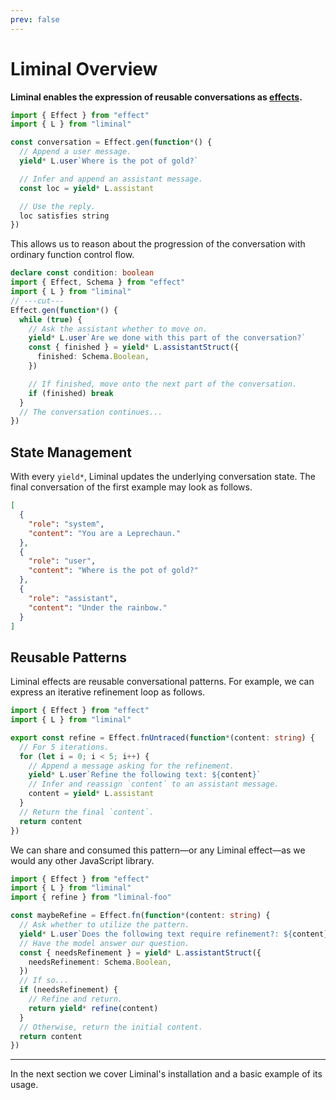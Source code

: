 ```yaml
---
prev: false
---
```


# Liminal Overview <Badge type="warning" text="beta" />

**Liminal enables the expression of reusable conversations as
[effects](/effects.md).**

```ts twoslash
import { Effect } from "effect"
import { L } from "liminal"

const conversation = Effect.gen(function*() {
  // Append a user message.
  yield* L.user`Where is the pot of gold?`

  // Infer and append an assistant message.
  const loc = yield* L.assistant

  // Use the reply.
  loc satisfies string
})
```

This allows us to reason about the progression of the conversation with ordinary
function control flow.

```ts twoslash
declare const condition: boolean
import { Effect, Schema } from "effect"
import { L } from "liminal"
// ---cut---
Effect.gen(function*() {
  while (true) {
    // Ask the assistant whether to move on.
    yield* L.user`Are we done with this part of the conversation?`
    const { finished } = yield* L.assistantStruct({
      finished: Schema.Boolean,
    })

    // If finished, move onto the next part of the conversation.
    if (finished) break
  }
  // The conversation continues...
})
```

## State Management

With every `yield*`, Liminal updates the underlying conversation state. The
final conversation of the first example may look as follows.

```json
[
  {
    "role": "system",
    "content": "You are a Leprechaun."
  },
  {
    "role": "user",
    "content": "Where is the pot of gold?"
  },
  {
    "role": "assistant",
    "content": "Under the rainbow."
  }
]
```

## Reusable Patterns

Liminal effects are reusable conversational patterns. For example, we can
express an iterative refinement loop as follows.

```ts twoslash
import { Effect } from "effect"
import { L } from "liminal"

export const refine = Effect.fnUntraced(function*(content: string) {
  // For 5 iterations.
  for (let i = 0; i < 5; i++) {
    // Append a message asking for the refinement.
    yield* L.user`Refine the following text: ${content}`
    // Infer and reassign `content` to an assistant message.
    content = yield* L.assistant
  }
  // Return the final `content`.
  return content
})
```

We can share and consumed this pattern––or any Liminal effect––as we would any
other JavaScript library.

```ts {3,15}
import { Effect } from "effect"
import { L } from "liminal"
import { refine } from "liminal-foo"

const maybeRefine = Effect.fn(function*(content: string) {
  // Ask whether to utilize the pattern.
  yield* L.user`Does the following text require refinement?: ${content}`
  // Have the model answer our question.
  const { needsRefinement } = yield* L.assistantStruct({
    needsRefinement: Schema.Boolean,
  })
  // If so...
  if (needsRefinement) {
    // Refine and return.
    return yield* refine(content)
  }
  // Otherwise, return the initial content.
  return content
})
```

---

In the next section we cover Liminal's installation and a basic example of its
usage.
